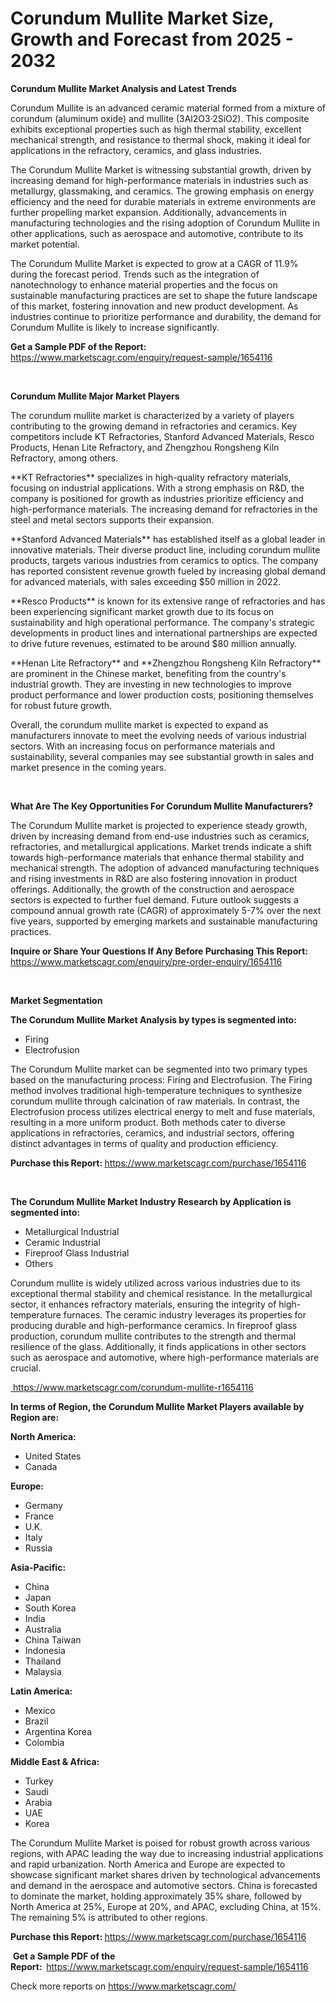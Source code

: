 <p><h1>Corundum Mullite Market Size, Growth and Forecast from 2025 - 2032</h1></p><p><strong>Corundum Mullite Market Analysis and Latest Trends</strong></p>
<p><p>Corundum Mullite is an advanced ceramic material formed from a mixture of corundum (aluminum oxide) and mullite (3Al2O3·2SiO2). This composite exhibits exceptional properties such as high thermal stability, excellent mechanical strength, and resistance to thermal shock, making it ideal for applications in the refractory, ceramics, and glass industries.</p><p>The Corundum Mullite Market is witnessing substantial growth, driven by increasing demand for high-performance materials in industries such as metallurgy, glassmaking, and ceramics. The growing emphasis on energy efficiency and the need for durable materials in extreme environments are further propelling market expansion. Additionally, advancements in manufacturing technologies and the rising adoption of Corundum Mullite in other applications, such as aerospace and automotive, contribute to its market potential.</p><p>The Corundum Mullite Market is expected to grow at a CAGR of 11.9% during the forecast period. Trends such as the integration of nanotechnology to enhance material properties and the focus on sustainable manufacturing practices are set to shape the future landscape of this market, fostering innovation and new product development. As industries continue to prioritize performance and durability, the demand for Corundum Mullite is likely to increase significantly.</p></p>
<p><strong>Get a Sample PDF of the Report:&nbsp;</strong> <a href="https://www.marketscagr.com/enquiry/request-sample/1654116?utm_campaign=1869&utm_medium=2&utm_source=Github&utm_content=ia&utm_term=30012025&utm_id=corundum-mullite">https://www.marketscagr.com/enquiry/request-sample/1654116</a></p>
<p>&nbsp;</p>
<p><strong>Corundum Mullite Major Market Players</strong></p>
<p><p>The corundum mullite market is characterized by a variety of players contributing to the growing demand in refractories and ceramics. Key competitors include KT Refractories, Stanford Advanced Materials, Resco Products, Henan Lite Refractory, and Zhengzhou Rongsheng Kiln Refractory, among others.</p><p>**KT Refractories** specializes in high-quality refractory materials, focusing on industrial applications. With a strong emphasis on R&D, the company is positioned for growth as industries prioritize efficiency and high-performance materials. The increasing demand for refractories in the steel and metal sectors supports their expansion.</p><p>**Stanford Advanced Materials** has established itself as a global leader in innovative materials. Their diverse product line, including corundum mullite products, targets various industries from ceramics to optics. The company has reported consistent revenue growth fueled by increasing global demand for advanced materials, with sales exceeding $50 million in 2022.</p><p>**Resco Products** is known for its extensive range of refractories and has been experiencing significant market growth due to its focus on sustainability and high operational performance. The company's strategic developments in product lines and international partnerships are expected to drive future revenues, estimated to be around $80 million annually.</p><p>**Henan Lite Refractory** and **Zhengzhou Rongsheng Kiln Refractory** are prominent in the Chinese market, benefiting from the country's industrial growth. They are investing in new technologies to improve product performance and lower production costs, positioning themselves for robust future growth.</p><p>Overall, the corundum mullite market is expected to expand as manufacturers innovate to meet the evolving needs of various industrial sectors. With an increasing focus on performance materials and sustainability, several companies may see substantial growth in sales and market presence in the coming years.</p></p>
<p>&nbsp;</p>
<p><strong>What Are The Key Opportunities For Corundum Mullite Manufacturers?</strong></p>
<p><p>The Corundum Mullite market is projected to experience steady growth, driven by increasing demand from end-use industries such as ceramics, refractories, and metallurgical applications. Market trends indicate a shift towards high-performance materials that enhance thermal stability and mechanical strength. The adoption of advanced manufacturing techniques and rising investments in R&D are also fostering innovation in product offerings. Additionally, the growth of the construction and aerospace sectors is expected to further fuel demand. Future outlook suggests a compound annual growth rate (CAGR) of approximately 5-7% over the next five years, supported by emerging markets and sustainable manufacturing practices.</p></p>
<p><strong>Inquire or Share Your Questions If Any Before Purchasing This Report:</strong> <a href="https://www.marketscagr.com/enquiry/pre-order-enquiry/1654116?utm_campaign=1869&utm_medium=2&utm_source=Github&utm_content=ia&utm_term=30012025&utm_id=corundum-mullite">https://www.marketscagr.com/enquiry/pre-order-enquiry/1654116</a></p>
<p>&nbsp;</p>
<p><strong>Market Segmentation</strong></p>
<p><strong>The Corundum Mullite Market Analysis by types is segmented into:</strong></p>
<p><ul><li>Firing</li><li>Electrofusion</li></ul></p>
<p><p>The Corundum Mullite market can be segmented into two primary types based on the manufacturing process: Firing and Electrofusion. The Firing method involves traditional high-temperature techniques to synthesize corundum mullite through calcination of raw materials. In contrast, the Electrofusion process utilizes electrical energy to melt and fuse materials, resulting in a more uniform product. Both methods cater to diverse applications in refractories, ceramics, and industrial sectors, offering distinct advantages in terms of quality and production efficiency.</p></p>
<p><strong>Purchase this Report:&nbsp;</strong><a href="https://www.marketscagr.com/purchase/1654116?utm_campaign=1869&utm_medium=2&utm_source=Github&utm_content=ia&utm_term=30012025&utm_id=corundum-mullite">https://www.marketscagr.com/purchase/1654116</a></p>
<p>&nbsp;</p>
<p><strong>The Corundum Mullite Market Industry Research by Application is segmented into:</strong></p>
<p><ul><li>Metallurgical Industrial</li><li>Ceramic Industrial</li><li>Fireproof Glass Industrial</li><li>Others</li></ul></p>
<p><p>Corundum mullite is widely utilized across various industries due to its exceptional thermal stability and chemical resistance. In the metallurgical sector, it enhances refractory materials, ensuring the integrity of high-temperature furnaces. The ceramic industry leverages its properties for producing durable and high-performance ceramics. In fireproof glass production, corundum mullite contributes to the strength and thermal resilience of the glass. Additionally, it finds applications in other sectors such as aerospace and automotive, where high-performance materials are crucial.</p></p>
<p><a href="https://www.marketscagr.com/corundum-mullite-r1654116?utm_campaign=1869&utm_medium=2&utm_source=Github&utm_content=ia&utm_term=30012025&utm_id=corundum-mullite">&nbsp;https://www.marketscagr.com/corundum-mullite-r1654116</a></p>
<p><strong>In terms of Region, the Corundum Mullite Market Players available by Region are:</strong></p>
<p>
    <p> <strong> North America: </strong>
        <ul>
            <li>United States</li>
            <li>Canada</li>
        </ul>
        </p> 
    <p> <strong> Europe: </strong>
        <ul>
            <li>Germany</li>
            <li>France</li>
            <li>U.K.</li>
            <li>Italy</li>
            <li>Russia</li>
        </ul>
        </p> 
    <p> <strong> Asia-Pacific: </strong>
        <ul>
            <li>China</li>
            <li>Japan</li>
            <li>South Korea</li>
            <li>India</li>
            <li>Australia</li>
            <li>China Taiwan</li>
            <li>Indonesia</li>
            <li>Thailand</li>
            <li>Malaysia</li>
        </ul>
        </p> 
    <p> <strong> Latin America: </strong>
        <ul>
            <li>Mexico</li>
            <li>Brazil</li>
            <li>Argentina Korea</li>
            <li>Colombia</li>
        </ul>
        </p> 
    <p> <strong> Middle East & Africa: </strong>
        <ul>
            <li>Turkey</li>
            <li>Saudi</li>
            <li>Arabia</li>
            <li>UAE</li>
            <li>Korea</li>
        </ul>
    </p>
    </p>
<p><p>The Corundum Mullite Market is poised for robust growth across various regions, with APAC leading the way due to increasing industrial applications and rapid urbanization. North America and Europe are expected to showcase significant market shares driven by technological advancements and demand in the aerospace and automotive sectors. China is forecasted to dominate the market, holding approximately 35% share, followed by North America at 25%, Europe at 20%, and APAC, excluding China, at 15%. The remaining 5% is attributed to other regions.</p></p>
<p><strong>Purchase this Report: </strong><a href="https://www.marketscagr.com/purchase/1654116?utm_campaign=1869&utm_medium=2&utm_source=Github&utm_content=ia&utm_term=30012025&utm_id=corundum-mullite">https://www.marketscagr.com/purchase/1654116</a></p>
<p>&nbsp;<strong>Get a Sample PDF of the Report:&nbsp;&nbsp;</strong><a href="https://www.marketscagr.com/enquiry/request-sample/1654116?utm_campaign=1869&utm_medium=2&utm_source=Github&utm_content=ia&utm_term=30012025&utm_id=corundum-mullite">https://www.marketscagr.com/enquiry/request-sample/1654116</a></p>
<p><strong></strong></p>
<p>Check more reports on <a href="https://www.marketscagr.com/?utm_campaign=1869&utm_medium=2&utm_source=Github&utm_content=ia&utm_term=30012025&utm_id=corundum-mullite">https://www.marketscagr.com/</a></p>